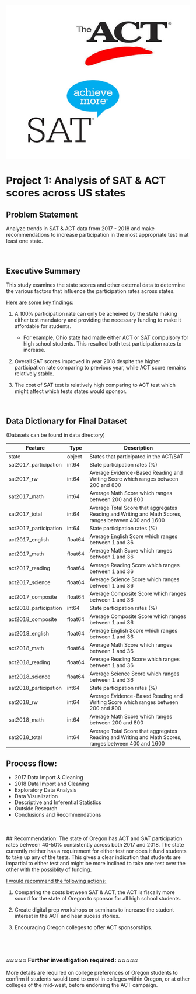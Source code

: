 ![](data/title.jpg) 
# Project 1: Analysis of SAT & ACT scores across US states


## Problem Statement
Analyze trends in SAT & ACT data from 2017 - 2018 and make recommendations to increase participation in the most appropriate test in at least one state.

<br>

## Executive Summary
This study examines the state scores and other external data to determine the various factors that influence the participation rates across states.

<u>Here are some key findings:</u>

1) A 100% participation rate can only be acheived by the state making either test mandatory and providing the necessary funding to make it affordable for students.
    -  For example, Ohio state had made either ACT or SAT compulsory for high school students. This resulted both test participation rates to increase.

2) Overall SAT scores improved in year 2018 despite the higher participation rate comparing to previous year, while ACT score remains relatively stable.

3) The cost of SAT test is relatively high comparing to ACT test which might affect which tests states would sponsor.

<br>

## Data Dictionary for Final Dataset
(Datasets can be found in data directory)	

|Feature|Type|Description|
|-------|----|------------|
|state| object | States that participated in the ACT/SAT
|sat2017_participation | int64  | State participation rates (%)
|sat2017_rw          |   int64  | Average Evidence-Based Reading and Writing Score which ranges between 200 and 800
|sat2017_math         |   int64  | Average Math Score which ranges between 200 and 800
|sat2017_total        |   int64  | Average Total Score that aggregates Reading and Writing and Math Scores, ranges between 400 and 1600|
|act2017_participation |  int64  | State participation rates (%)
|act2017_english      |   float64| Average English Score which ranges between 1 and 36
|act2017_math        |    float64| Average Math Score which ranges between 1 and 36
|act2017_reading     |    float64| Average Reading Score which ranges between 1 and 36
|act2017_science    |    float64| Average Science Score which ranges between 1 and 36
|act2017_composite  |     float64| Average Composite Score which ranges between 1 and 36
|act2018_participation|   int64  | State participation rates (%)
|act2018_composite   |   float64| Average Composite Score which ranges between 1 and 36
|act2018_english     |   float64| Average English Score which ranges between 1 and 36
|act2018_math         |  float64| Average Math Score which ranges between 1 and 36
|act2018_reading      |  float64| Average Reading Score which ranges between 1 and 36
|act2018_science      |  float64| Average Science Score which ranges between 1 and 36
|sat2018_participation | int64  | State participation rates (%)
|sat2018_rw           |  int64  | Average Evidence-Based Reading and Writing Score which ranges between 200 and 800
|sat2018_math         |  int64  | Average Math Score which ranges between 200 and 800
|sat2018_total   | int64 | Average Total Score that aggregates Reading and Writing and Math Scores, ranges between 400 and 1600|



## Process flow:
- 2017 Data Import & Cleaning
- 2018 Data Import and Cleaning
- Exploratory Data Analysis
- Data Visualization
- Descriptive and Inferential Statistics
- Outside Research
- Conclusions and Recommendations
<br>
<br>
## Recommendation:
The state of Oregon has ACT and SAT participation rates between 40-50% consistently across both 2017 and 2018. 
The state currently neither has a requirement for either test nor does it fund students to take up any of the tests. This gives a clear indication that students are impartial to either test and might be more inclined to take one test over the other with the possiblity of funding.

<u>I would recommend the following actions:</u>

1) Comparing the costs between SAT & ACT, the ACT is fiscally more sound for the state of Oregon to sponsor for all high school students.

2) Create digital prep workshops or seminars to increase the student interest in the ACT and hear sucess stories.

3) Encouraging Oregon colleges to offer ACT sponsorships.

<br>
<br>

### ≈≈≈≈≈  Further investigation required: ≈≈≈≈≈
More details are required on college preferences of Oregon students to confirm if students would tend to enrol in colleges within Oregon, or at other colleges of the mid-west, before endorsing the ACT campaign.


